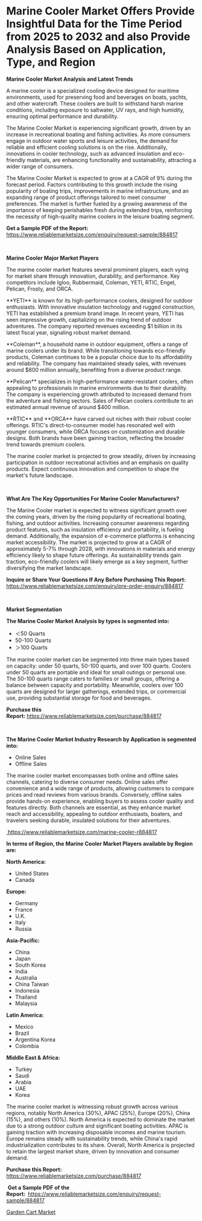 <p><h1>Marine Cooler Market Offers Provide Insightful Data for the Time Period from 2025 to 2032 and also Provide Analysis Based on Application, Type, and Region</h1></p><p><strong>Marine Cooler Market Analysis and Latest Trends</strong></p>
<p><p>A marine cooler is a specialized cooling device designed for maritime environments, used for preserving food and beverages on boats, yachts, and other watercraft. These coolers are built to withstand harsh marine conditions, including exposure to saltwater, UV rays, and high humidity, ensuring optimal performance and durability.</p><p>The Marine Cooler Market is experiencing significant growth, driven by an increase in recreational boating and fishing activities. As more consumers engage in outdoor water sports and leisure activities, the demand for reliable and efficient cooling solutions is on the rise. Additionally, innovations in cooler technology, such as advanced insulation and eco-friendly materials, are enhancing functionality and sustainability, attracting a wider range of consumers.</p><p>The Marine Cooler Market is expected to grow at a CAGR of 9% during the forecast period. Factors contributing to this growth include the rising popularity of boating trips, improvements in marine infrastructure, and an expanding range of product offerings tailored to meet consumer preferences. The market is further fueled by a growing awareness of the importance of keeping perishables fresh during extended trips, reinforcing the necessity of high-quality marine coolers in the leisure boating segment.</p></p>
<p><strong>Get a Sample PDF of the Report:&nbsp;</strong> <a href="https://www.reliablemarketsize.com/enquiry/request-sample/884817?utm_campaign=3516&utm_medium=2&utm_source=Github&utm_content=ia&utm_term=08042025&utm_id=marine-cooler">https://www.reliablemarketsize.com/enquiry/request-sample/884817</a></p>
<p>&nbsp;</p>
<p><strong>Marine Cooler Major Market Players</strong></p>
<p><p>The marine cooler market features several prominent players, each vying for market share through innovation, durability, and performance. Key competitors include Igloo, Rubbermaid, Coleman, YETI, RTIC, Engel, Pelican, Frosty, and ORCA.</p><p>**YETI** is known for its high-performance coolers, designed for outdoor enthusiasts. With innovative insulation technology and rugged construction, YETI has established a premium brand image. In recent years, YETI has seen impressive growth, capitalizing on the rising trend of outdoor adventures. The company reported revenues exceeding $1 billion in its latest fiscal year, signaling robust market demand.</p><p>**Coleman**, a household name in outdoor equipment, offers a range of marine coolers under its brand. While transitioning towards eco-friendly products, Coleman continues to be a popular choice due to its affordability and reliability. The company has maintained steady sales, with revenues around $600 million annually, benefiting from a diverse product range.</p><p>**Pelican** specializes in high-performance water-resistant coolers, often appealing to professionals in marine environments due to their durability. The company is experiencing growth attributed to increased demand from the adventure and fishing sectors. Sales of Pelican coolers contribute to an estimated annual revenue of around $400 million.</p><p>**RTIC** and **ORCA** have carved out niches with their robust cooler offerings. RTIC's direct-to-consumer model has resonated well with younger consumers, while ORCA focuses on customization and durable designs. Both brands have been gaining traction, reflecting the broader trend towards premium coolers.</p><p>The marine cooler market is projected to grow steadily, driven by increasing participation in outdoor recreational activities and an emphasis on quality products. Expect continuous innovation and competition to shape the market's future landscape.</p></p>
<p>&nbsp;</p>
<p><strong>What Are The Key Opportunities For Marine Cooler Manufacturers?</strong></p>
<p><p>The Marine Cooler market is expected to witness significant growth over the coming years, driven by the rising popularity of recreational boating, fishing, and outdoor activities. Increasing consumer awareness regarding product features, such as insulation efficiency and portability, is fueling demand. Additionally, the expansion of e-commerce platforms is enhancing market accessibility. The market is projected to grow at a CAGR of approximately 5-7% through 2028, with innovations in materials and energy efficiency likely to shape future offerings. As sustainability trends gain traction, eco-friendly coolers will likely emerge as a key segment, further diversifying the market landscape.</p></p>
<p><strong>Inquire or Share Your Questions If Any Before Purchasing This Report:</strong> <a href="https://www.reliablemarketsize.com/enquiry/pre-order-enquiry/884817?utm_campaign=3516&utm_medium=2&utm_source=Github&utm_content=ia&utm_term=08042025&utm_id=marine-cooler">https://www.reliablemarketsize.com/enquiry/pre-order-enquiry/884817</a></p>
<p>&nbsp;</p>
<p><strong>Market Segmentation</strong></p>
<p><strong>The Marine Cooler Market Analysis by types is segmented into:</strong></p>
<p><ul><li>＜50 Quarts</li><li>50-100 Quarts</li><li>＞100 Quarts</li></ul></p>
<p><p>The marine cooler market can be segmented into three main types based on capacity: under 50 quarts, 50-100 quarts, and over 100 quarts. Coolers under 50 quarts are portable and ideal for small outings or personal use. The 50-100 quarts range caters to families or small groups, offering a balance between capacity and portability. Meanwhile, coolers over 100 quarts are designed for larger gatherings, extended trips, or commercial use, providing substantial storage for food and beverages.</p></p>
<p><strong>Purchase this Report:&nbsp;</strong><a href="https://www.reliablemarketsize.com/purchase/884817?utm_campaign=3516&utm_medium=2&utm_source=Github&utm_content=ia&utm_term=08042025&utm_id=marine-cooler">https://www.reliablemarketsize.com/purchase/884817</a></p>
<p>&nbsp;</p>
<p><strong>The Marine Cooler Market Industry Research by Application is segmented into:</strong></p>
<p><ul><li>Online Sales</li><li>Offline Sales</li></ul></p>
<p><p>The marine cooler market encompasses both online and offline sales channels, catering to diverse consumer needs. Online sales offer convenience and a wide range of products, allowing customers to compare prices and read reviews from various brands. Conversely, offline sales provide hands-on experience, enabling buyers to assess cooler quality and features directly. Both channels are essential, as they enhance market reach and accessibility, appealing to outdoor enthusiasts, boaters, and travelers seeking durable, insulated solutions for their adventures.</p></p>
<p><a href="https://www.reliablemarketsize.com/marine-cooler-r884817?utm_campaign=3516&utm_medium=2&utm_source=Github&utm_content=ia&utm_term=08042025&utm_id=marine-cooler">&nbsp;https://www.reliablemarketsize.com/marine-cooler-r884817</a></p>
<p><strong>In terms of Region, the Marine Cooler Market Players available by Region are:</strong></p>
<p>
    <p> <strong> North America: </strong>
        <ul>
            <li>United States</li>
            <li>Canada</li>
        </ul>
        </p> 
    <p> <strong> Europe: </strong>
        <ul>
            <li>Germany</li>
            <li>France</li>
            <li>U.K.</li>
            <li>Italy</li>
            <li>Russia</li>
        </ul>
        </p> 
    <p> <strong> Asia-Pacific: </strong>
        <ul>
            <li>China</li>
            <li>Japan</li>
            <li>South Korea</li>
            <li>India</li>
            <li>Australia</li>
            <li>China Taiwan</li>
            <li>Indonesia</li>
            <li>Thailand</li>
            <li>Malaysia</li>
        </ul>
        </p> 
    <p> <strong> Latin America: </strong>
        <ul>
            <li>Mexico</li>
            <li>Brazil</li>
            <li>Argentina Korea</li>
            <li>Colombia</li>
        </ul>
        </p> 
    <p> <strong> Middle East & Africa: </strong>
        <ul>
            <li>Turkey</li>
            <li>Saudi</li>
            <li>Arabia</li>
            <li>UAE</li>
            <li>Korea</li>
        </ul>
    </p>
    </p>
<p><p>The marine cooler market is witnessing robust growth across various regions, notably North America (30%), APAC (25%), Europe (20%), China (15%), and others (10%). North America is expected to dominate the market due to a strong outdoor culture and significant boating activities. APAC is gaining traction with increasing disposable incomes and marine tourism. Europe remains steady with sustainability trends, while China's rapid industrialization contributes to its share. Overall, North America is projected to retain the largest market share, driven by innovation and consumer demand.</p></p>
<p><strong>Purchase this Report: </strong><a href="https://www.reliablemarketsize.com/purchase/884817?utm_campaign=3516&utm_medium=2&utm_source=Github&utm_content=ia&utm_term=08042025&utm_id=marine-cooler">https://www.reliablemarketsize.com/purchase/884817</a></p>
<p>&nbsp;<strong>Get a Sample PDF of the Report:&nbsp;&nbsp;</strong><a href="https://www.reliablemarketsize.com/enquiry/request-sample/884817?utm_campaign=3516&utm_medium=2&utm_source=Github&utm_content=ia&utm_term=08042025&utm_id=marine-cooler">https://www.reliablemarketsize.com/enquiry/request-sample/884817</a></p>
<p><strong></strong></p>
<p><p><a href="https://github.com/marteionun0/Market-Research-Report-List-1/blob/main/garden-cart-market.md?utm_campaign=3516&utm_medium=2&utm_source=Github&utm_content=ia&utm_term=08042025&utm_id=marine-cooler">Garden Cart Market</a></p></p>